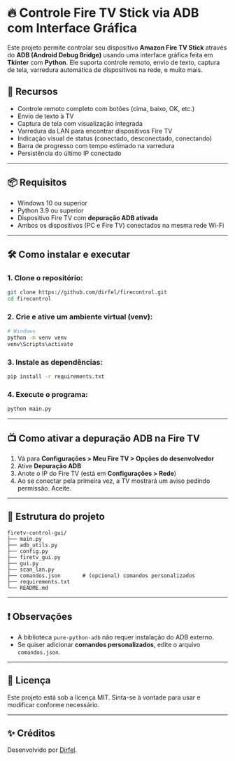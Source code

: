 # 🔥 Controle Fire TV Stick via ADB com Interface Gráfica

Este projeto permite controlar seu dispositivo **Amazon Fire TV Stick** através do **ADB (Android Debug Bridge)** usando uma interface gráfica feita em **Tkinter** com **Python**. Ele suporta controle remoto, envio de texto, captura de tela, varredura automática de dispositivos na rede, e muito mais.

## 🚀 Recursos

- Controle remoto completo com botões (cima, baixo, OK, etc.)
- Envio de texto à TV
- Captura de tela com visualização integrada
- Varredura da LAN para encontrar dispositivos Fire TV
- Indicação visual de status (conectado, desconectado, conectando)
- Barra de progresso com tempo estimado na varredura
- Persistência do último IP conectado

---

## 📦 Requisitos

- Windows 10 ou superior
- Python 3.9 ou superior
- Dispositivo Fire TV com **depuração ADB ativada**
- Ambos os dispositivos (PC e Fire TV) conectados na mesma rede Wi-Fi

---

## 🛠️ Como instalar e executar

### 1. Clone o repositório:

```bash
git clone https://github.com/dirfel/firecontrol.git
cd firecontrol
```

### 2. Crie e ative um ambiente virtual (venv):

```bash
# Windows
python -m venv venv
venv\Scripts\activate
```

### 3. Instale as dependências:

```bash
pip install -r requirements.txt
```

### 4. Execute o programa:

```bash
python main.py
```

---

## 📺 Como ativar a depuração ADB na Fire TV

1. Vá para **Configurações > Meu Fire TV > Opções do desenvolvedor**
2. Ative **Depuração ADB**
3. Anote o IP do Fire TV (está em **Configurações > Rede**)
4. Ao se conectar pela primeira vez, a TV mostrará um aviso pedindo permissão. Aceite.

---

## 🧪 Estrutura do projeto

```
firetv-control-gui/
├── main.py
├── adb_utils.py
├── config.py
├── firetv_gui.py
├── gui.py
├── scan_lan.py
├── comandos.json       # (opcional) comandos personalizados
├── requirements.txt
└── README.md
```

---

## ❗ Observações

- A biblioteca `pure-python-adb` não requer instalação do ADB externo.
- Se quiser adicionar **comandos personalizados**, edite o arquivo `comandos.json`.

---

## 📃 Licença

Este projeto está sob a licença MIT. Sinta-se à vontade para usar e modificar conforme necessário.

---

## ✨ Créditos

Desenvolvido por [Dirfel](https://github.com/dirfel).

